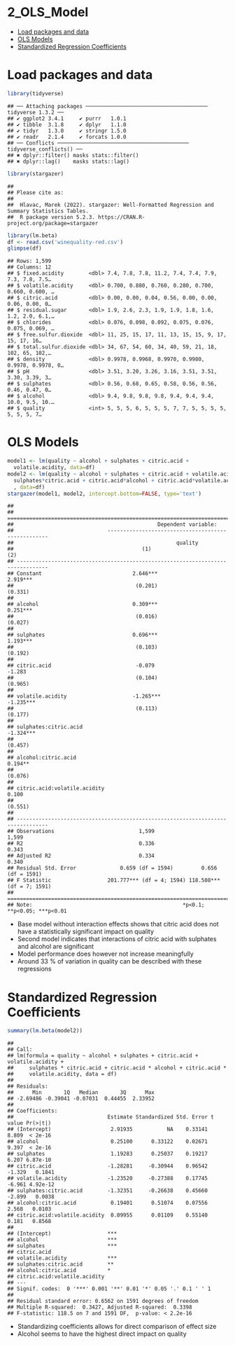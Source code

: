 2_OLS_Model
================

- <a href="#load-packages-and-data" id="toc-load-packages-and-data">Load
  packages and data</a>
- <a href="#ols-models" id="toc-ols-models">OLS Models</a>
- <a href="#standardized-regression-coefficients"
  id="toc-standardized-regression-coefficients">Standardized Regression
  Coefficients</a>

# Load packages and data

``` r
library(tidyverse)
```

    ## ── Attaching packages ─────────────────────────────────────── tidyverse 1.3.2 ──
    ## ✔ ggplot2 3.4.1     ✔ purrr   1.0.1
    ## ✔ tibble  3.1.8     ✔ dplyr   1.1.0
    ## ✔ tidyr   1.3.0     ✔ stringr 1.5.0
    ## ✔ readr   2.1.4     ✔ forcats 1.0.0
    ## ── Conflicts ────────────────────────────────────────── tidyverse_conflicts() ──
    ## ✖ dplyr::filter() masks stats::filter()
    ## ✖ dplyr::lag()    masks stats::lag()

``` r
library(stargazer)
```

    ## 
    ## Please cite as: 
    ## 
    ##  Hlavac, Marek (2022). stargazer: Well-Formatted Regression and Summary Statistics Tables.
    ##  R package version 5.2.3. https://CRAN.R-project.org/package=stargazer

``` r
library(lm.beta)
df <- read.csv('winequality-red.csv')
glimpse(df)
```

    ## Rows: 1,599
    ## Columns: 12
    ## $ fixed.acidity        <dbl> 7.4, 7.8, 7.8, 11.2, 7.4, 7.4, 7.9, 7.3, 7.8, 7.5…
    ## $ volatile.acidity     <dbl> 0.700, 0.880, 0.760, 0.280, 0.700, 0.660, 0.600, …
    ## $ citric.acid          <dbl> 0.00, 0.00, 0.04, 0.56, 0.00, 0.00, 0.06, 0.00, 0…
    ## $ residual.sugar       <dbl> 1.9, 2.6, 2.3, 1.9, 1.9, 1.8, 1.6, 1.2, 2.0, 6.1,…
    ## $ chlorides            <dbl> 0.076, 0.098, 0.092, 0.075, 0.076, 0.075, 0.069, …
    ## $ free.sulfur.dioxide  <dbl> 11, 25, 15, 17, 11, 13, 15, 15, 9, 17, 15, 17, 16…
    ## $ total.sulfur.dioxide <dbl> 34, 67, 54, 60, 34, 40, 59, 21, 18, 102, 65, 102,…
    ## $ density              <dbl> 0.9978, 0.9968, 0.9970, 0.9980, 0.9978, 0.9978, 0…
    ## $ pH                   <dbl> 3.51, 3.20, 3.26, 3.16, 3.51, 3.51, 3.30, 3.39, 3…
    ## $ sulphates            <dbl> 0.56, 0.68, 0.65, 0.58, 0.56, 0.56, 0.46, 0.47, 0…
    ## $ alcohol              <dbl> 9.4, 9.8, 9.8, 9.8, 9.4, 9.4, 9.4, 10.0, 9.5, 10.…
    ## $ quality              <int> 5, 5, 5, 6, 5, 5, 5, 7, 7, 5, 5, 5, 5, 5, 5, 5, 7…

# OLS Models

``` r
model1 <- lm(quality ~ alcohol + sulphates + citric.acid + 
  volatile.acidity, data=df)
model2 <- lm(quality ~ alcohol + sulphates + citric.acid + volatile.acidity + 
  sulphates*citric.acid + citric.acid*alcohol + citric.acid*volatile.acidity
  , data=df)
stargazer(model1, model2, intercept.bottom=FALSE, type='text')
```

    ## 
    ## ================================================================================
    ##                                              Dependent variable:                
    ##                              ---------------------------------------------------
    ##                                                    quality                      
    ##                                         (1)                       (2)           
    ## --------------------------------------------------------------------------------
    ## Constant                             2.646***                  2.919***         
    ##                                       (0.201)                   (0.331)         
    ##                                                                                 
    ## alcohol                              0.309***                  0.251***         
    ##                                       (0.016)                   (0.027)         
    ##                                                                                 
    ## sulphates                            0.696***                  1.193***         
    ##                                       (0.103)                   (0.192)         
    ##                                                                                 
    ## citric.acid                           -0.079                    -1.283          
    ##                                       (0.104)                   (0.965)         
    ##                                                                                 
    ## volatile.acidity                     -1.265***                 -1.235***        
    ##                                       (0.113)                   (0.177)         
    ##                                                                                 
    ## sulphates:citric.acid                                          -1.324***        
    ##                                                                 (0.457)         
    ##                                                                                 
    ## alcohol:citric.acid                                             0.194**         
    ##                                                                 (0.076)         
    ##                                                                                 
    ## citric.acid:volatile.acidity                                     0.100          
    ##                                                                 (0.551)         
    ##                                                                                 
    ## --------------------------------------------------------------------------------
    ## Observations                           1,599                     1,599          
    ## R2                                     0.336                     0.343          
    ## Adjusted R2                            0.334                     0.340          
    ## Residual Std. Error              0.659 (df = 1594)         0.656 (df = 1591)    
    ## F Statistic                  201.777*** (df = 4; 1594) 118.508*** (df = 7; 1591)
    ## ================================================================================
    ## Note:                                                *p<0.1; **p<0.05; ***p<0.01

- Base model without interaction effects shows that citric acid does not
  have a statistically significant impact on quality
- Second model indicates that interactions of citric acid with sulphates
  and alcohol are significant
- Model performance does however not increase meaningfully
- Around 33 % of variation in quality can be described with these
  regressions

# Standardized Regression Coefficients

``` r
summary(lm.beta(model2))
```

    ## 
    ## Call:
    ## lm(formula = quality ~ alcohol + sulphates + citric.acid + volatile.acidity + 
    ##     sulphates * citric.acid + citric.acid * alcohol + citric.acid * 
    ##     volatile.acidity, data = df)
    ## 
    ## Residuals:
    ##      Min       1Q   Median       3Q      Max 
    ## -2.69486 -0.39041 -0.07031  0.44455  2.33952 
    ## 
    ## Coefficients:
    ##                              Estimate Standardized Std. Error t value Pr(>|t|)
    ## (Intercept)                   2.91935           NA    0.33141   8.809  < 2e-16
    ## alcohol                       0.25100      0.33122    0.02671   9.397  < 2e-16
    ## sulphates                     1.19283      0.25037    0.19217   6.207 6.87e-10
    ## citric.acid                  -1.28281     -0.30944    0.96542  -1.329   0.1841
    ## volatile.acidity             -1.23520     -0.27388    0.17745  -6.961 4.92e-12
    ## sulphates:citric.acid        -1.32351     -0.26638    0.45660  -2.899   0.0038
    ## alcohol:citric.acid           0.19401      0.51074    0.07556   2.568   0.0103
    ## citric.acid:volatile.acidity  0.09955      0.01109    0.55140   0.181   0.8568
    ##                                 
    ## (Intercept)                  ***
    ## alcohol                      ***
    ## sulphates                    ***
    ## citric.acid                     
    ## volatile.acidity             ***
    ## sulphates:citric.acid        ** 
    ## alcohol:citric.acid          *  
    ## citric.acid:volatile.acidity    
    ## ---
    ## Signif. codes:  0 '***' 0.001 '**' 0.01 '*' 0.05 '.' 0.1 ' ' 1
    ## 
    ## Residual standard error: 0.6562 on 1591 degrees of freedom
    ## Multiple R-squared:  0.3427, Adjusted R-squared:  0.3398 
    ## F-statistic: 118.5 on 7 and 1591 DF,  p-value: < 2.2e-16

- Standardizing coefficients allows for direct comparison of effect size
- Alcohol seems to have the highest direct impact on quality
